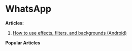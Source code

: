 # WhatsApp

**Articles:**

1. [How to use effects, filters, and backgrounds (Android)](docs/whatsapp-effects-filters-background.md) 

**Popular Articles**
